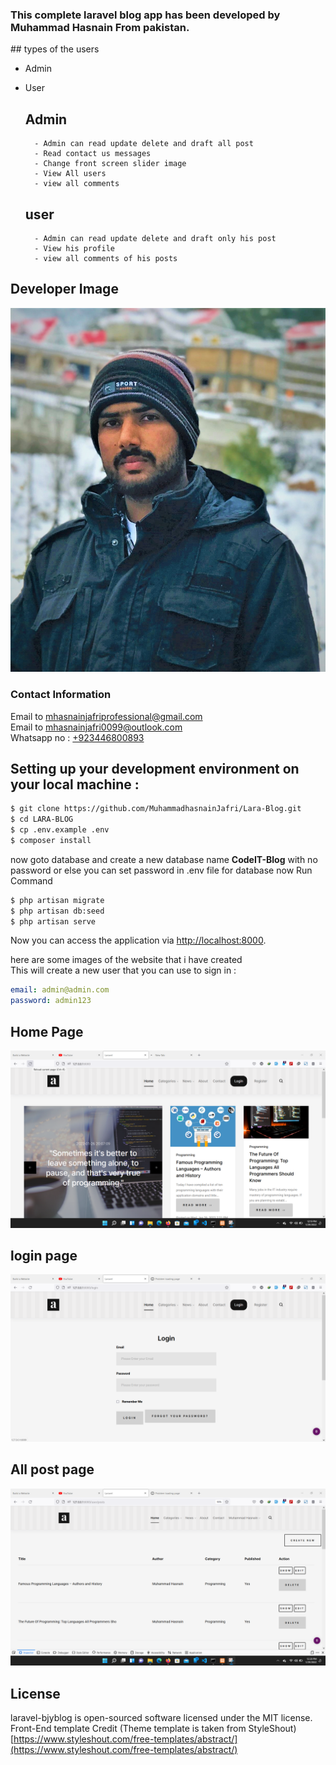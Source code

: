 <h3 >
This complete laravel blog app has been developed by <b>Muhammad Hasnain</b> From pakistan.
    </h3>
## types of the users  

- Admin
- User


    ## Admin
        - Admin can read update delete and draft all post 
        - Read contact us messages
        - Change front screen slider image 
        - View All users
        - view all comments
    ## user
        - Admin can read update delete and draft only his post 
        - View his profile
        - view all comments of his posts
    
## Developer Image
![developer](./public/images/Developer.jpg)
<br>
### Contact Information
Email to 
<a href="mailto:mhasnainjafriprofessional@gmail.com" target="_blank">mhasnainjafriprofessional@gmail.com</a>
    <br>
Email to 
<a href="mailto:mhasnainjafri0099@outlook.com" target="_blank">mhasnainjafri0099@outlook.com</a>
    <br>
Whatsapp no : 
<a href="https://wa.me/+923446800893?text=Hello Hasnain, " target="_blank">+923446800893</a><br>


## Setting up your development environment on your local machine :
```bash
$ git clone https://github.com/MuhammadhasnainJafri/Lara-Blog.git
$ cd LARA-BLOG
$ cp .env.example .env
$ composer install

```
now goto database and create a new database name <b>CodeIT-Blog</b> with no password or else you can set password in .env file for database
now Run Command
```bash
$ php artisan migrate 
$ php artisan db:seed
$ php artisan serve
```
Now you can access the application via [http://localhost:8000](http://localhost:8000).

here are some images of the website that i have created  
This will create a new user that you can use to sign in :
```yml
email: admin@admin.com
password: admin123
```

## Home Page

![home_page](./public/images/home.png)

## login page

![login](./public/images/login.png)

## All post page   
![All_Post](./public/images/post.png)


## License

laravel-bjyblog is open-sourced software licensed under the MIT license.<br>
 Front-End template Credit (Theme template is taken from StyleShout)
[https://www.styleshout.com/free-templates/abstract/](https://www.styleshout.com/free-templates/abstract/)

